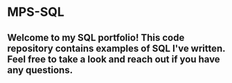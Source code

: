 # MPS-SQL
## Welcome to my SQL portfolio! This code repository contains examples of SQL I've written. Feel free to take a look and reach out if you have any questions.
